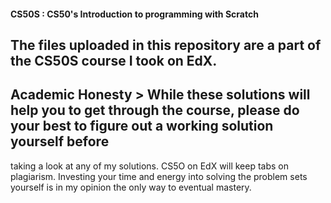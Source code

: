 #### CS50S : CS50's Introduction to programming with Scratch
## The files uploaded in this repository are a part of the CS50S course I took on EdX. 
## Academic Honesty > While these solutions will help you to get through the course, please do your best to figure out a working solution yourself before 
taking a look at any of my solutions. CS5O on EdX will keep tabs on plagiarism. Investing your time and energy into solving the problem sets yourself is in my opinion the only way to eventual mastery.
